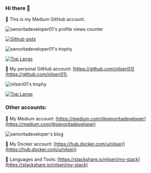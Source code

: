 ### Hi there 👋

<!--
**senoritadeveloper01/senoritadeveloper01** is a ✨ _special_ ✨ repository because its `README.md` (this file) appears on your GitHub profile.

Here are some ideas to get you started:

- 🔭 I’m currently working on ...
- 🌱 I’m currently learning ...
- 👯 I’m looking to collaborate on ...
- 🤔 I’m looking for help with ...
- 💬 Ask me about ...
- 📫 How to reach me: ...
- 😄 Pronouns: ...
- ⚡ Fun fact: ...
-->

🔭 This is my Medium GitHub account.

![senoritadeveloper01's profile views counter](https://komarev.com/ghpvc/?username=senoritadeveloper01&color=blue)

[![Github gists](https://gist-count.vercel.app/api?username=senoritadeveloper01)](https://gist.github.com/senoritadeveloper01)

![senoritadeveloper01's trophy](https://github-profile-trophy.vercel.app/?username=senoritadeveloper01&theme=nord&column=8&margin-w=3&margin-h=15)

[![Top Langs](https://github-readme-stats-git-masterrstaa-rickstaa.vercel.app/api/top-langs/?username=senoritadeveloper01&theme=nord)](https://github.com/senoritadeveloper01/github-readme-stats)

🔭 My personal GitHub account: [https://github.com/nilseri01](https://github.com/nilseri01).

![nilseri01's trophy](https://github-profile-trophy.vercel.app/?username=nilseri01&theme=nord&column=8&margin-w=3&margin-h=15)

[![Top Langs](https://github-readme-stats-git-masterrstaa-rickstaa.vercel.app/api/top-langs/?username=nilseri01&theme=nord)](https://github.com/nilseri01/github-readme-stats)


<h3 align="left">Other accounts:</h3>
  
📝 My Medium account: [https://medium.com/@senoritadeveloper](https://medium.com/@senoritadeveloper)

![senoritadeveloper's blog](https://github-read-medium.vercel.app/latest?username=senoritadeveloper&limit=4&theme=nord)

💬 My Docker account: [https://hub.docker.com/u/nilseri](https://hub.docker.com/u/nilseri)
  
🌱 Languages and Tools: [https://stackshare.io/nilseri/my-stack](https://stackshare.io/nilseri/my-stack)

<!-- ![ReadME Jokes Card](https://readme-jokes.vercel.app/api) -->
